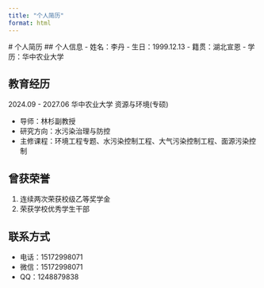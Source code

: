 ```yaml
---
title: "个人简历"
format: html
---
```

<!DOCTYPE html>
<html lang="en">
<head>
    <meta charset="UTF-8">
    <meta name="viewport" content="width=device-width, initial-scale=1.0">
</head>
<body style="background-image: url('back.jpg'); background-repeat: no-repeat; background-size: cover;">
# 个人简历
## 个人信息
- 姓名：李丹
- 生日：1999.12.13
- 籍贯：湖北宣恩
- 学历：华中农业大学

## 教育经历
2024.09 - 2027.06 华中农业大学 资源与环境(专硕)
- 导师：林杉副教授
- 研究方向：水污染治理与防控
- 主修课程：环境工程专题、水污染控制工程、大气污染控制工程、面源污染控制

## 曾获荣誉
1. 连续两次荣获校级乙等奖学金
2. 荣获学校优秀学生干部

## 联系方式
- 电话：15172998071
- 微信：15172998071
- QQ：1248879838
